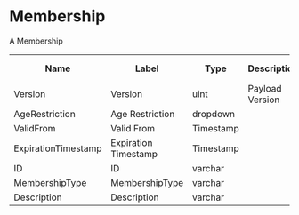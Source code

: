 # Membership

A Membership



<div class="ritz grid-container" dir="ltr">
    <table class="waffle" cellspacing="0" cellpadding="0" table-layout=fixed width=100%>
         <tr style='height:19px;'>
            <th style="width:9%" class="s0">Name</th>
            <th style="width:9%" class="s0">Label</th>
            <th style="width:9%" class="s1">Type</th>
            <th style="width:2%" class="s1">Description</th>
            <th style="width:25%" class="s1">Size</th>
            <th style="width:36%" class="s1">Example</th>
            <th style="width:5%" class="s1">Computed</th>
            <th style="width:5%" class="s1">Display Order</th>
            <th style="width:5%" class="s1">Required</th>
        </tr>
        <tr>
            <td class="a10">Version</td>
            <td class="a9">Version</td>
            <td class="a10">uint</td>
            <td class="a10">Payload Version</td>
            <td class="a10">1</td>
            <td class="a10"></td>
            <td class="a10">true</td>
            <td class="a10">0</td>
            <td class="a10">false</td>
        </tr>
        <tr>
            <td class="a10">AgeRestriction</td>
            <td class="a9">Age Restriction</td>
            <td class="a10">dropdown</td>
            <td class="a10"></td>
            <td class="a10">5</td>
            <td class="a10"></td>
            <td class="a10">false</td>
            <td class="a10">0</td>
            <td class="a10">false</td>
        </tr>
        <tr>
            <td class="a10">ValidFrom</td>
            <td class="a9">Valid From</td>
            <td class="a10">Timestamp</td>
            <td class="a10"></td>
            <td class="a10">0</td>
            <td class="a10"></td>
            <td class="a10">false</td>
            <td class="a10">0</td>
            <td class="a10">false</td>
        </tr>
        <tr>
            <td class="a10">ExpirationTimestamp</td>
            <td class="a9">Expiration Timestamp</td>
            <td class="a10">Timestamp</td>
            <td class="a10"></td>
            <td class="a10">0</td>
            <td class="a10"></td>
            <td class="a10">false</td>
            <td class="a10">0</td>
            <td class="a10">false</td>
        </tr>
        <tr>
            <td class="a10">ID</td>
            <td class="a9">ID</td>
            <td class="a10">varchar</td>
            <td class="a10"></td>
            <td class="a10">8</td>
            <td class="a10"></td>
            <td class="a10">false</td>
            <td class="a10">0</td>
            <td class="a10">false</td>
        </tr>
        <tr>
            <td class="a10">MembershipType</td>
            <td class="a9">MembershipType</td>
            <td class="a10">varchar</td>
            <td class="a10"></td>
            <td class="a10">8</td>
            <td class="a10"></td>
            <td class="a10">false</td>
            <td class="a10">0</td>
            <td class="a10">false</td>
        </tr>
        <tr>
            <td class="a10">Description</td>
            <td class="a9">Description</td>
            <td class="a10">varchar</td>
            <td class="a10"></td>
            <td class="a10">16</td>
            <td class="a10"></td>
            <td class="a10">false</td>
            <td class="a10">0</td>
            <td class="a10">true</td>
        </tr>
    </table>
</div>
